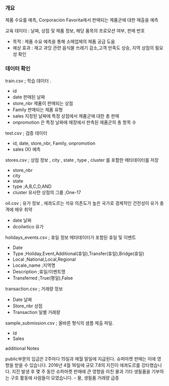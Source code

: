 
### 개요
제품 수요를 예측, Corporación Favorita에서 판매되는 제품군에 대한 매출을 예측

교육 데이터 : 날짜, 상점 및 제품 정보, 해당 품목의 프로모션 여부, 판매 번호
-	목적 : 제품 수요 예측을 통해 소매업체의 제품 공급 도움
-	예상 효과 : 재고 과잉 관련 음식물 쓰레기 감소,고객 만족도 상승, 지역 상점의 필요성 확인


### 데이터 확인 
train.csv ; 학습 데이터 .
-	id
-	date 판매된 날짜
- store_nbr 제품이 판매되는 상점
-	Family 판매되는 제품 유형
-	sales 지정된 날짜에 특정 상점에서 제품군에 대한 총 판매
-	onpromotion 은 특정 날짜에 매장에서 판촉된 제품군의 총 항목 수

test.csv ; 검증 데이터 
-	id, date, store_nbr, Family, onpromotion
- sales (X) 예측

stores.csv ; 상점 정보 , city , state , type , cluster 를 포함한 메타데이터를 저장
-	store_nbr
-	city
-	state
-	type  ;A,B,C,D,AND
-	cluster 유사한 상점의 그룹 ;One-17

oil.csv ; 유가 정보 , 에콰도르는 석유 의존도가 높은 국가로 경제적인 건전성이 유가 충격에 매우 취약
-	date 날짜
-	dcoilwtico 유가

holidays_events.csv ; 휴일 정보
메타데이터가 포함된 휴일 및 이벤트
-	Date
-	Type ;Holiday,Event,Additional(휴일),Transfer(휴일),Bridge(휴일)
-	Local ;National,Local,Regional
-	Locale_name ;지역명
-	Description ;휴일/이벤트명
-	Transferred ;True(평일),False

transaction.csv ; 거래량 정보
-	Date 날짜
-	Store_nbr 상점
-	Transaction 일별 거래량

sample_submission.csv ; 올바른 형식의 샘플 제출 파일.
-	Id
-	Sales

additional Notes

public부문의 임금은 2주마다 15일과 매월 말일에 지급된다. 슈퍼마켓 판매는 이에 영향을 받을 수 있습니다.
2016년 4월 16일에 규모 7.8의 지진이 에콰도르를 강타했습니다. 지진 발생 후 몇 주 동안 슈퍼마켓 판매에 큰 영향을 미친 물과 기타 생필품을 기부하는 구호 활동에 사람들이 모였습니다. – 물, 생필품 거래량 급증

